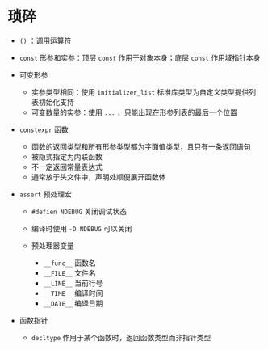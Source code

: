 # **琐碎**

- `()` ：调用运算符

- `const` 形参和实参：顶层 `const` 作用于对象本身；底层 `const` 作用域指针本身

- 可变形参

  - 实参类型相同：使用 `initializer_list` 标准库类型为自定义类型提供列表初始化支持
  - 可变数量的实参：使用 `...` ，只能出现在形参列表的最后一个位置

- `constexpr` 函数

  - 函数的返回类型和所有形参类型都为字面值类型，且只有一条返回语句
  - 被隐式指定为内联函数
  - 不一定返回常量表达式
  - 通常放于头文件中，声明处顺便展开函数体

- `assert` 预处理宏

  - `#defien NDEBUG` 关闭调试状态

  - 编译时使用 `-D NDEBUG` 可以关闭

  - 预处理器变量

    - `__func__` 函数名
    - `__FILE__` 文件名
    - `__LINE__` 当前行号
    - `__TIME__` 编译时间
    - `__DATE__` 编译日期

- 函数指针

  - `decltype` 作用于某个函数时，返回函数类型而非指针类型